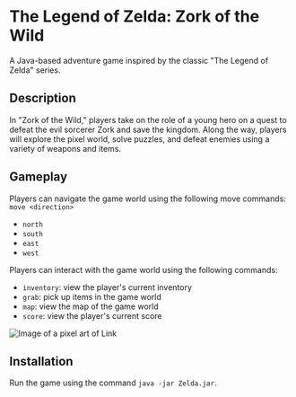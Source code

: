 # The Legend of Zelda: Zork of the Wild

A Java-based adventure game inspired by the classic "The Legend of Zelda" series. 

## Description

In "Zork of the Wild," players take on the role of a young hero on a quest to defeat the evil sorcerer Zork and save the kingdom. Along the way, players will explore the pixel world, solve puzzles, and defeat enemies using a variety of weapons and items.

## Gameplay

Players can navigate the game world using the following move commands:
`move <direction>`
- `north`
- `south`
- `east`
- `west`

Players can interact with the game world using the following commands:
- `inventory`: view the player's current inventory
- `grab`: pick up items in the game world
- `map`: view the map of the game world
- `score`: view the player's current score

![Image of a pixel art of Link](https://i.imgur.com/V7c0N3H.png)

## Installation
Run the game using the command `java -jar Zelda.jar`.
